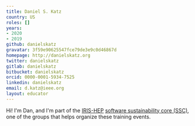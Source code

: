 ```yaml
---
title: Daniel S. Katz
country: US
roles: []
years:
- 2020
- 2019
github: danielskatz
gravatar: 3f59e90625547fce79de3e9c0d46867d
homepage: http://danielskatz.org
twitter: danielskatz
gitlab: danielskatz
bitbucket: danielskatz
orcid: 0000-0001-5934-7525
linkedin: danielskatz
email: d.katz@ieee.org
layout: educator
---
```

Hi! I'm Dan, and I'm part of the [IRIS-HEP](https://iris-hep.org) [software sustainability core (SSC)](https://iris-hep.org/ssc.html),
one of the groups that helps organize these training events.